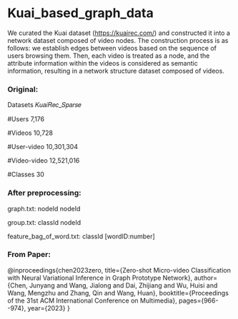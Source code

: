 # Kuai_based_graph_data

We curated the Kuai dataset (https://kuairec.com/) and constructed it into a network dataset composed of video nodes. The construction process is as follows: we establish edges between videos based on the sequence of users browsing them. Then, each video is treated as a node, and the attribute information within the videos is considered as semantic information, resulting in a network structure dataset composed of videos.


### Original:
Datasets 𝐾𝑢𝑎𝑖𝑅𝑒𝑐_𝑆𝑝𝑎𝑟𝑠𝑒   

#Users 7,176    

#Videos 10,728    

#User-video 10,301,304   

#Video-video 12,521,016   

#Classes 30 

### After preprocessing:
graph.txt: nodeId nodeId

group.txt: classId nodeId

feature_bag_of_word.txt: classId [wordID:number]


### From Paper:
@inproceedings{chen2023zero,
  title={Zero-shot Micro-video Classification with Neural Variational Inference in Graph Prototype Network},
  author={Chen, Junyang and Wang, Jialong and Dai, Zhijiang and Wu, Huisi and Wang, Mengzhu and Zhang, Qin and Wang, Huan},
  booktitle={Proceedings of the 31st ACM International Conference on Multimedia},
  pages={966--974},
  year={2023}
}
